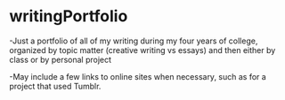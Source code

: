 # writingPortfolio
-Just a portfolio of all of my writing during my four years of college, organized by topic matter (creative writing vs essays) and then either by class or by personal project

-May include a few links to online sites when necessary, such as for a project that used Tumblr.
